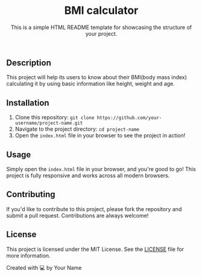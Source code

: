 <!DOCTYPE html>
<html lang="en">
<head>
  <meta charset="UTF-8">
  <meta name="viewport" content="width=device-width, initial-scale=1.0">
  <title>Project README</title>
</head>
<body>

  <header>
    <h1>BMI calculator</h1>
    <p>This is a simple HTML README template for showcasing the structure of your project.</p>
  </header>

  <section id="description">
    <h2>Description</h2>
    <p>This project will help its users to know about their BMI(body mass index) calculating it by using basic information like height, weight and age.</p>
  </section>

  <section id="installation">
    <h2>Installation</h2>
    <ol>
      <li>Clone this repository: <code>git clone https://github.com/your-username/project-name.git</code></li>
      <li>Navigate to the project directory: <code>cd project-name</code></li>
      <li>Open the <code>index.html</code> file in your browser to see the project in action!</li>
    </ol>
  </section>

  <section id="usage">
    <h2>Usage</h2>
    <p>Simply open the <code>index.html</code> file in your browser, and you're good to go! This project is fully responsive and works across all modern browsers.</p>
  </section>

  <section id="contributing">
    <h2>Contributing</h2>
    <p>If you'd like to contribute to this project, please fork the repository and submit a pull request. Contributions are always welcome!</p>
  </section>

  <section id="license">
    <h2>License</h2>
    <p>This project is licensed under the MIT License. See the <a href="LICENSE">LICENSE</a> file for more information.</p>
  </section>

  <footer>
    <p>Created with 💻 by Your Name</p>
  </footer>

</body>
</html>
